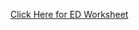 [Click Here for ED Worksheet](https://docs.google.com/spreadsheets/d/1ezObfvTY5pu4NG2c_Tjwd3EZBlB8WFwc/edit?usp=share_link&ouid=117361202984645339796&rtpof=true&sd=true)